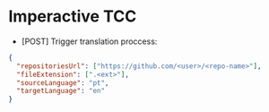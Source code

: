 # Imperactive TCC

- [POST] Trigger translation proccess:

```json
{
  "repositoriesUrl": ["https://github.com/<user>/<repo-name>"],
  "fileExtension": [".<ext>"],
  "sourceLanguage": "pt",
  "targetLanguage": "en"
}
```

